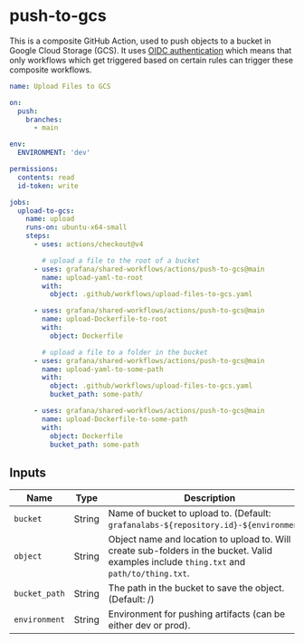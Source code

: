 # push-to-gcs

This is a composite GitHub Action, used to push objects to a bucket in Google Cloud Storage (GCS).
It uses [OIDC authentication](https://docs.github.com/en/actions/deployment/security-hardening-your-deployments/about-security-hardening-with-openid-connect)
which means that only workflows which get triggered based on certain rules can
trigger these composite workflows.

```yaml
name: Upload Files to GCS

on:
  push:
    branches:
      - main

env:
  ENVIRONMENT: 'dev'

permissions:
  contents: read
  id-token: write

jobs:
  upload-to-gcs:
    name: upload
    runs-on: ubuntu-x64-small
    steps:
      - uses: actions/checkout@v4

        # upload a file to the root of a bucket
      - uses: grafana/shared-workflows/actions/push-to-gcs@main
        name: upload-yaml-to-root
        with:
          object: .github/workflows/upload-files-to-gcs.yaml

      - uses: grafana/shared-workflows/actions/push-to-gcs@main
        name: upload-Dockerfile-to-root
        with:
          object: Dockerfile

        # upload a file to a folder in the bucket
      - uses: grafana/shared-workflows/actions/push-to-gcs@main
        name: upload-yaml-to-some-path
        with:
          object: .github/workflows/upload-files-to-gcs.yaml
          bucket_path: some-path/

      - uses: grafana/shared-workflows/actions/push-to-gcs@main
        name: upload-Dockerfile-to-some-path
        with:
          object: Dockerfile
          bucket_path: some-path
```

## Inputs

| Name          | Type   | Description                                                                                                                               |
|---------------|--------|-------------------------------------------------------------------------------------------------------------------------------------------|
| `bucket`      | String | Name of bucket to upload to. (Default: `grafanalabs-${repository.id}-${environment}`)                                                     |
| `object`      | String | Object name and location to upload to. Will create sub-folders in the bucket. Valid examples include `thing.txt` and `path/to/thing.txt`. |
| `bucket_path` | String | The path in the bucket to save the object. (Default: /)                                                                                   |
| `environment` | String | Environment for pushing artifacts (can be either dev or prod).                                                                            |
